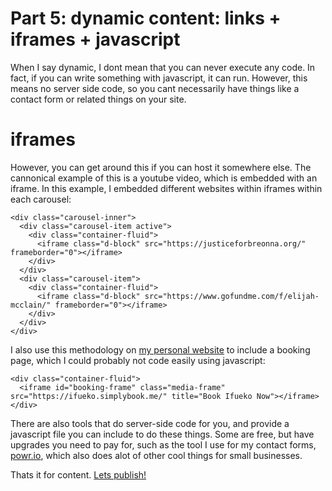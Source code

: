 # Part 5: dynamic content: links + iframes + javascript

When I say dynamic, I dont mean that you can never execute any code. In fact, if you can write something with javascript, it can run. However, this means no server side code, so you cant necessarily have things like a contact form or related things on your site.

# iframes
However, you can get around this if you can host it somewhere else. The cannonical example of this is a youtube video, which is embedded with an iframe. In this example, I embedded different websites within iframes within each carousel:

```
<div class="carousel-inner">
  <div class="carousel-item active">
    <div class="container-fluid">
      <iframe class="d-block" src="https://justiceforbreonna.org/" frameborder="0"></iframe>
    </div>
  </div>
  <div class="carousel-item">
    <div class="container-fluid">
      <iframe class="d-block" src="https://www.gofundme.com/f/elijah-mcclain/" frameborder="0"></iframe>
    </div>
  </div>
</div>
```


I also use this methodology on [my personal website](ifueko.com) to include a booking page, which I could probably not code easily using javascript:

```
<div class="container-fluid">
  <iframe id="booking-frame" class="media-frame" src="https://ifueko.simplybook.me/" title="Book Ifueko Now"></iframe>
</div>
```

There are also tools that do server-side code for you, and provide a javascript file you can include to do these things. Some are free, but have upgrades you need to pay for, such as the tool I use for my contact forms, [powr.io](https://www.powr.io/), which also does alot of other cool things for small businesses.


Thats it for content. [Lets publish!](6.GitHub_Pages.md)
